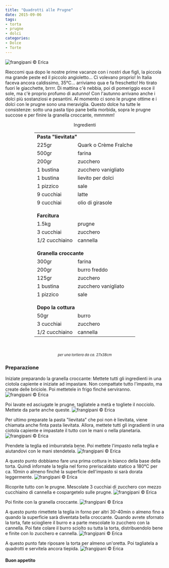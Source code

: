 ```yaml
---
title: "Quadrotti alle Prugne"
date: 2015-09-06
tags:
- torta
- prugne
- dolci
categories:
- Dolce
- Torte
---
```

![](header.jpg "frangipani © Erica")

Rieccomi qua dopo le nostre prime vacanze con i nostri due figli, la piccola ma grande peste ed il piccolo angioletto... Ci volevano proprio! In Italia faceva ancora caldissimo, 35°C... arriviamo qua e fa freschetto! Ho tirato fuori le giacchette, brrrr. Di mattina c'è nebbia, poi di pomeriggio esce il sole, ma c'è proprio profumo di autunno! Con l'autunno arrivano anche i dolci più sostanziosi e pesantini. Al momento ci sono le prugne ottime e i dolci con le prugne sono una meraviglia. Questo dolce ha tutte le consistenze: sotto una pasta tipo pane bella morbida, sopra le prugne succose e per finire la granella croccante, mmmmm!


<div id="wrapper" style="text-align: center">    
  <div id="yourdiv" style="display: inline-block;">
    <div class="ingredients">
      <div class="ingredients-title">Ingredienti</div>
      <table>
        <tbody>
          <tr>
            <td colspan="2"><b>Pasta "lievitata"</b></td>
          </tr>
          <tr>
            <td>225gr</td>
            <td>Quark o Crème Fraîche</td>
          </tr>
          <tr>
            <td>500gr</td>
            <td>farina</td>
          </tr>
          <tr>
            <td>200gr</td>
            <td>zucchero</td>
          </tr>
          <tr>
            <td>1 bustina</td>
            <td>zucchero vanigliato</td>
          </tr>
          <tr>
            <td>1 bustina</td>
            <td>lievito per dolci</td>
          </tr>
          <tr>
            <td>1 pizzico</td>
            <td>sale</td>
          </tr>
          <tr>
            <td>9 cucchiai</td>
            <td>latte</td>
          </tr>
          <tr>
            <td>9 cucchiai</td>
            <td>olio di girasole</td>
          </tr>
          <tr style="height: 15px;"></tr>
          <tr>          
            <td colspan="2"><b>Farcitura</b></td>
          </tr>
          <tr>
            <td>1.5kg</td>
            <td>prugne</td>
          </tr>
          <tr>
            <td>3 cucchiai</td>
            <td>zucchero</td>
          </tr>
          <tr>
            <td>1/2 cucchiaino</td>
            <td>cannella</td>
          </tr>
          <tr style="height: 15px;"></tr>
          <tr>          
            <td colspan="2"><b>Granella croccante</b></td>
          </tr>
          <tr>
            <td>300gr</td>
            <td>farina</td>
          </tr>
          <tr>
            <td>200gr</td>
            <td>burro freddo</td>
          </tr>
          <tr>
            <td>125gr</td>
            <td>zucchero</td>
          </tr>
          <tr>
            <td>1 bustina</td>
            <td>zucchero vanigliato</td>
          </tr>
          <tr>
            <td>1 pizzico</td>
            <td>sale</td>
          </tr>
          <tr style="height: 15px;"></tr>
          <tr>          
            <td colspan="2"><b>Dopo la cottura</b></td>
          </tr>
          <tr>
            <td>50gr</td>
            <td>burro</td>
          </tr>
          <tr>
            <td>3 cucchiai</td>
            <td>zucchero</td>
          </tr>
          <tr>
            <td>1/2 cucchiaino</td>
            <td>cannella</td>
          </tr>
        </tbody>
      </table>
      <br></br>
      <i class="pull-right" style="font-size: 80%;">per una tortiera da ca. 27x38cm</i>
    </div>
  </div>
</div>


<h3>
  <font color="grey">
    <i class="fa fa-cogs"></i>
  </font> Preparazione
</h3>

Iniziate preparando la granella croccante: Mettete tutti gli ingredienti in una ciotola capiente e iniziate ad impastare. Non compattate tutto l'impasto, ma create delle briciole. Poi mettetele in frigo finché serviranno.
![](crumble.jpg "frangipani © Erica")

Poi lavate ed asciugate le prugne, tagliatele a metà e togliete il nocciolo. Mettete da parte anche queste.
![](prugne.jpg "frangipani © Erica")

Per ultimo preparate la pasta "lievitata" che poi non è lievitata, viene chiamata anche finta pasta lievitata. Allora, mettete tutti gli ingradienti in una ciotola capiente e impastate il tutto con le mani o nella planetaria.
![](impasto.jpg "frangipani © Erica")

Prendete la teglia ed imburratela bene. Poi mettete l'impasto nella teglia e aiutandovi con le mani stendetela.
![](teglia.jpg "frangipani © Erica")

A questo punto dobbiamo fare una prima cottura in bianco della base della torta. Quindi infornate la teglia nel forno preriscaldato statico a 180°C per ca. 10min o almeno finché la superficie dell'impasto si sarà dorata leggermente.
![](cotturainbianco.jpg "frangipani © Erica")

Ricoprite tutto con le prugne. Mescolate 3 cucchiai di zucchero con mezzo cucchiaino di cannella e cospargetelo sulle prugne.
![](teglia1.jpg "frangipani © Erica")

Poi finite con la granella croccante.
![](teglia2.jpg "frangipani © Erica")

A questo punto rimettete la teglia in forno per altri 30-40min o almeno fino a quando la superficie sarà diventata bella croccante. Quando avrete sfornato la torta, fate sciogliere il burro e a parte mescolate lo zucchero con la cannella. Poi fate colare il burro sciolto su tutta la torta, distribuendolo bene e finite con lo zucchero e cannella.
![](sfornata.jpg "frangipani © Erica")

A questo punto fate riposare la torta per almeno un'oretta. Poi tagliatela a quadrotti e servitela ancora tiepida.
![](risultato.jpg "frangipani © Erica")


<h4>Buon appetito
  <font color="red">
    <i class="fa fa-smile-o"></i>
  </font>
</h4>